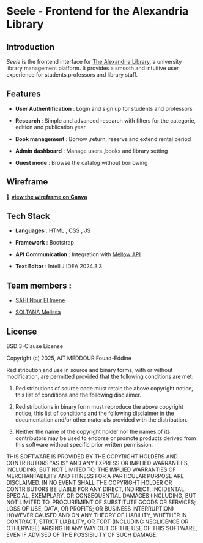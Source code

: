 # Seele - Frontend for the Alexandria Library

## Introduction
*Seele* is the frontend interface for [The Alexandria Library](https://github.com/Paranoid-Pufferfish/alexandria-library), a university library management platform. It provides a smooth and intuitive user experience for students,professors and library staff. 

## Features 
- **User Authentification** : Login and sign up for students and professors

- **Research** : Simple and advanced research with filters for the categorie, edition and publication year

- **Book management** : Borrow ,return, reserve and extend rental period

- **Admin dashboard** : Manage users ,books and library setting 

- **Guest mode** : Browse the catalog without borrowing

## Wireframe
🔗 **[view the wireframe on Canva](https://www.canva.com/design/DAGf5gWIg7E/Hh4Bi0XXFv2vhkFpdgxjjQ/view?mode=prototype)** 

## Tech Stack
- **Languages** : HTML , CSS , JS

- **Framework** : Bootstrap

- **API Communication** : Integration with [Mellow API](https://github.com/Paranoid-Pufferfish/mellow-api)

- **Text Editor** : IntelliJ IDEA 2024.3.3

## Team members :
- [SAHI Nour El Imene](https://github.com/ImeneeSh) 

- [SOLTANA Melissa](https://github.com/melissa60)

## License

BSD 3-Clause License

Copyright (c) 2025, AIT MEDDOUR Fouad-Eddine

Redistribution and use in source and binary forms, with or without
modification, are permitted provided that the following conditions are met:

1. Redistributions of source code must retain the above copyright notice, this
   list of conditions and the following disclaimer.

2. Redistributions in binary form must reproduce the above copyright notice,
   this list of conditions and the following disclaimer in the documentation
   and/or other materials provided with the distribution.

3. Neither the name of the copyright holder nor the names of its
   contributors may be used to endorse or promote products derived from
   this software without specific prior written permission.

THIS SOFTWARE IS PROVIDED BY THE COPYRIGHT HOLDERS AND CONTRIBUTORS "AS IS"
AND ANY EXPRESS OR IMPLIED WARRANTIES, INCLUDING, BUT NOT LIMITED TO, THE
IMPLIED WARRANTIES OF MERCHANTABILITY AND FITNESS FOR A PARTICULAR PURPOSE ARE
DISCLAIMED. IN NO EVENT SHALL THE COPYRIGHT HOLDER OR CONTRIBUTORS BE LIABLE
FOR ANY DIRECT, INDIRECT, INCIDENTAL, SPECIAL, EXEMPLARY, OR CONSEQUENTIAL
DAMAGES (INCLUDING, BUT NOT LIMITED TO, PROCUREMENT OF SUBSTITUTE GOODS OR
SERVICES; LOSS OF USE, DATA, OR PROFITS; OR BUSINESS INTERRUPTION) HOWEVER
CAUSED AND ON ANY THEORY OF LIABILITY, WHETHER IN CONTRACT, STRICT LIABILITY,
OR TORT (INCLUDING NEGLIGENCE OR OTHERWISE) ARISING IN ANY WAY OUT OF THE USE
OF THIS SOFTWARE, EVEN IF ADVISED OF THE POSSIBILITY OF SUCH DAMAGE.






